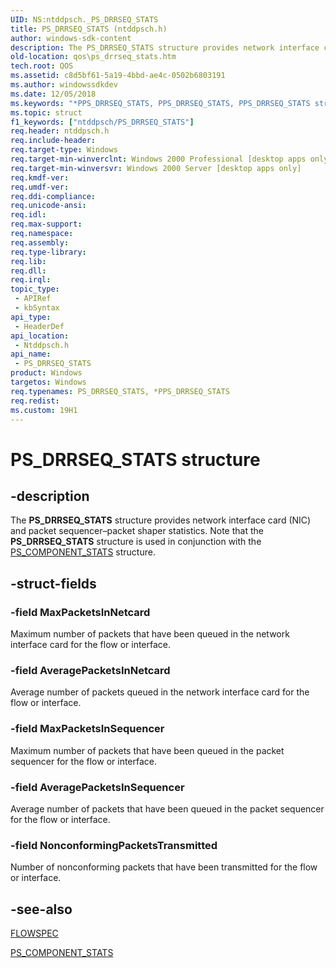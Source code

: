 ```yaml
---
UID: NS:ntddpsch._PS_DRRSEQ_STATS
title: PS_DRRSEQ_STATS (ntddpsch.h)
author: windows-sdk-content
description: The PS_DRRSEQ_STATS structure provides network interface card (NIC) and packet sequencer&#8211;packet shaper statistics. Note that the PS_DRRSEQ_STATS structure is used in conjunction with the PS_COMPONENT_STATS structure.
old-location: qos\ps_drrseq_stats.htm
tech.root: QOS
ms.assetid: c8d5bf61-5a19-4bbd-ae4c-0502b6803191
ms.author: windowssdkdev
ms.date: 12/05/2018
ms.keywords: "*PPS_DRRSEQ_STATS, PPS_DRRSEQ_STATS, PPS_DRRSEQ_STATS structure pointer [QOS], PS_DRRSEQ_STATS, PS_DRRSEQ_STATS structure [QOS], _gqos_ps_drrseq_stats, ntddpsch/PPS_DRRSEQ_STATS, ntddpsch/PS_DRRSEQ_STATS, qos.ps_drrseq_stats"
ms.topic: struct
f1_keywords: ["ntddpsch/PS_DRRSEQ_STATS"]
req.header: ntddpsch.h
req.include-header: 
req.target-type: Windows
req.target-min-winverclnt: Windows 2000 Professional [desktop apps only]
req.target-min-winversvr: Windows 2000 Server [desktop apps only]
req.kmdf-ver: 
req.umdf-ver: 
req.ddi-compliance: 
req.unicode-ansi: 
req.idl: 
req.max-support: 
req.namespace: 
req.assembly: 
req.type-library: 
req.lib: 
req.dll: 
req.irql: 
topic_type:
 - APIRef
 - kbSyntax
api_type:
 - HeaderDef
api_location:
 - Ntddpsch.h
api_name:
 - PS_DRRSEQ_STATS
product: Windows
targetos: Windows
req.typenames: PS_DRRSEQ_STATS, *PPS_DRRSEQ_STATS
req.redist: 
ms.custom: 19H1
---
```


# PS_DRRSEQ_STATS structure


## -description


The 
<b>PS_DRRSEQ_STATS</b> structure provides network interface card (NIC) and packet sequencer–packet shaper statistics. Note that the 
<b>PS_DRRSEQ_STATS</b> structure is used in conjunction with the 
<a href="https://docs.microsoft.com/previous-versions/windows/desktop/api/ntddpsch/ns-ntddpsch-_ps_component_stats">PS_COMPONENT_STATS</a> structure.


## -struct-fields




### -field MaxPacketsInNetcard

Maximum number of packets that have been queued in the network interface card for the flow or interface.


### -field AveragePacketsInNetcard

Average number of packets queued in the network interface card for the flow or interface.


### -field MaxPacketsInSequencer

Maximum number of packets that have been queued in the packet sequencer for the flow or interface.


### -field AveragePacketsInSequencer

Average number of packets that have been queued in the packet sequencer for the flow or interface.


### -field NonconformingPacketsTransmitted

Number of nonconforming packets that have been transmitted for the flow or interface.


## -see-also




<a href="https://docs.microsoft.com/previous-versions/windows/desktop/api/qos/ns-qos-_flowspec">FLOWSPEC</a>



<a href="https://docs.microsoft.com/previous-versions/windows/desktop/api/ntddpsch/ns-ntddpsch-_ps_component_stats">PS_COMPONENT_STATS</a>
 

 


